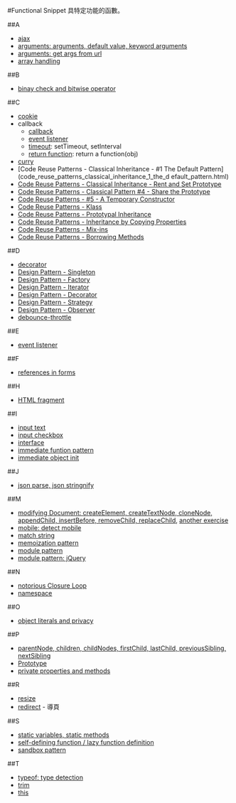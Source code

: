 #Functional Snippet
具特定功能的函數。

##A
- [ajax](ajax.html)
- [arguments: arguments, default value, keyword arguments](arguments.html)
- [arguments: get args from url](get_args_from_url.html)
- [array handling](array_handling_201310281831)

##B
- [binay check and bitwise operator](binay_check_and_bitwise_operator)

##C
- [cookie](jquery.cookie.js)
- callback
	- [callback](callback.html)
	- [event listener](event_listener.html)
	- [timeout](timeout.html): setTimeout, setInterval
	- [return function](return_function.html): return a function(obj)
- [curry](curry.html)
- [Code Reuse Patterns - Classical Inheritance - #1 The Default Pattern](code_reuse_patterns_classical_inheritance_1_the_d efault_pattern.html)
- [Code Reuse Patterns - Classical Inheritance - Rent and Set Prototype](code_reuse_patterns_classical_inheritance_3_rent_and_set_prototype.html)
- [Code Reuse Patterns - Classical Pattern #4 - Share the Prototype](code_reuse_patterns_classical_inheritance_4_rent_and_share_the_prototype.html)
- [Code Reuse Patterns - #5 - A Temporary Constructor](code_reuse_patterns_classical_inheritance_5_a_temporary_constructor.html)
- [Code Reuse Patterns - Klass](code_reuse_patterns_klass.html)
- [Code Reuse Patterns - Prototypal Inheritance](code_reuse_patterns_prototypal_inheritance.html)
- [Code Reuse Patterns - Inheritance by Copying Properties](code_reuse_patterns_inheritance_by_copying_properties.html)
- [Code Reuse Patterns - Mix-ins](code_reuse_patterns_mixins.html)
- [Code Reuse Patterns - Borrowing Methods](code_reuse_patterns_borrowing_methods.html)
 
##D
- [decorator](decorators.html)
- [Design Pattern - Singleton](design_pattern_singleton.html)
- [Design Pattern - Factory](design_pattern_factory.html)
- [Design Pattern - Iterator](design_pattern_iterator.html) 
- [Design Pattern - Decorator](design_pattern_decorator.html) 
- [Design Pattern - Strategy](design_pattern_strategy)
- [Design Pattern - Observer](design_pattern_observer)
- [debounce-throttle](debounce-throttle)

##E
- [event listener](event_listener.html)

##F
- [references in forms](form-elements.html)

##H
- [HTML fragment](html_fragment.html)

##I
- [input text](input_text.html)
- [input checkbox](input_checked.html)
- [interface](interface.html)
- [immediate funtion pattern](immediate_funtion_pattern.html)
- [immediate object init](immediate_object_init.html)

##J
- [json parse, json stringnify](json_parse_stringnify.html)

##M
- [modifying Document: createElement, createTextNode, cloneNode, appendChild, insertBefore, removeChild, replaceChild](modifying_document.html), [another exercise](modifying-document.html)
- [mobile: detect mobile](detect_mobile.txt)
- [match string](match_string)
- [memoization pattern](memoization_pattern.html)
- [module pattern](module_pattern.html)
- [module pattern: jQuery](module_pattern_jquery.html)

##N
- [notorious Closure Loop](notorious_closure_loop.html)
- [namespace](namespace.html)

##O
- [object literals and privacy](object_literals_and_privacy.html)

##P
- [parentNode, children, childNodes, firstChild, lastChild, previousSibling, nextSibling](parentNode_children_childNodes_firstChild_lastChild_previousSibling_nextSibling.html)
- [Prototype](prototype_1.html)
- [private properties and methods](private_properties_and_methods.html)

##R
- [resize](resize.html)
- [redirect](redirect.html) - 導頁

##S
- [static variables, static methods](static_variables_static_methods.html)
- [self-defining function / lazy function definition](self-defining-function.html)
- [sandbox pattern](sandbox_pattern.html)

##T
- [typeof: type detection](typeof.html)
- [trim](trim_201308062236)
- [this](this.html)
